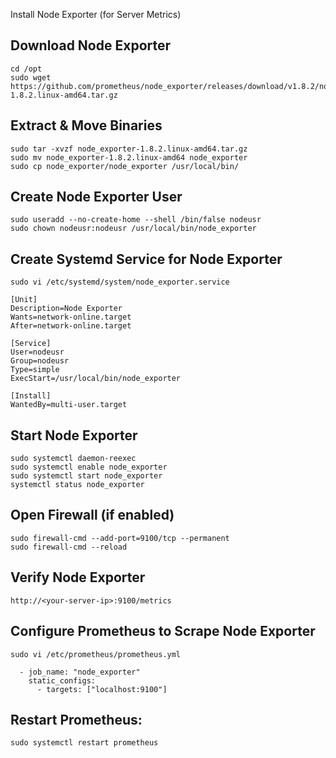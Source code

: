 Install Node Exporter (for Server Metrics)
## Download Node Exporter
```
cd /opt
sudo wget https://github.com/prometheus/node_exporter/releases/download/v1.8.2/node_exporter-1.8.2.linux-amd64.tar.gz
```
## Extract & Move Binaries
```
sudo tar -xvzf node_exporter-1.8.2.linux-amd64.tar.gz
sudo mv node_exporter-1.8.2.linux-amd64 node_exporter
sudo cp node_exporter/node_exporter /usr/local/bin/
```
## Create Node Exporter User
```
sudo useradd --no-create-home --shell /bin/false nodeusr
sudo chown nodeusr:nodeusr /usr/local/bin/node_exporter
```
## Create Systemd Service for Node Exporter
```
sudo vi /etc/systemd/system/node_exporter.service
```
```
[Unit]
Description=Node Exporter
Wants=network-online.target
After=network-online.target

[Service]
User=nodeusr
Group=nodeusr
Type=simple
ExecStart=/usr/local/bin/node_exporter

[Install]
WantedBy=multi-user.target
```
## Start Node Exporter
```
sudo systemctl daemon-reexec
sudo systemctl enable node_exporter
sudo systemctl start node_exporter
systemctl status node_exporter
```
## Open Firewall (if enabled)
```
sudo firewall-cmd --add-port=9100/tcp --permanent
sudo firewall-cmd --reload
```
## Verify Node Exporter
```
http://<your-server-ip>:9100/metrics
```
## Configure Prometheus to Scrape Node Exporter
```
sudo vi /etc/prometheus/prometheus.yml
```
```
  - job_name: "node_exporter"
    static_configs:
      - targets: ["localhost:9100"]
```
## Restart Prometheus:
```
sudo systemctl restart prometheus
```
